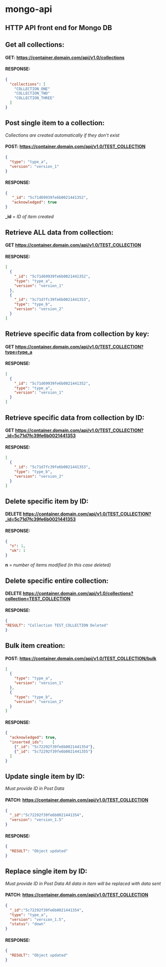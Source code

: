 # mongo-api
## HTTP API front end for Mongo DB

## Get all collections:
#### GET: https://container.domain.com/api/v1.0/collections
#### RESPONSE: 
```json
{
  "collections": [
    "COLLECTION_ONE" 
    "COLLECTION_TWO" 
    "COLLECTION_THREE"
  ]
}
```



## Post single item to a collection:
*Collections are created automatically if they don't exist*
#### POST: https://container.domain.com/api/v1.0/TEST_COLLECTION
```json
{
  "type": "type_a",
  "version": "version_1"
}
```
#### RESPONSE: 
```json
{
   "_id": "5c71d69939fe6b0021441352",
   "acknowledged": true
}
```
**_id** = *ID of item created*



## Retrieve ALL data from collection:
#### GET https://container.domain.com/api/v1.0/TEST_COLLECTION
#### RESPONSE:
```json
[
  {
    "_id": "5c71d69939fe6b0021441352",
    "type": "type_a",
    "version": "version_1"
  },
  {
    "_id": "5c71d7fc39fe6b0021441353",
    "type": "type_b",
    "version": "version_2"
  }
]
```



## Retrieve specific data from collection by key:
#### GET https://container.domain.com/api/v1.0/TEST_COLLECTION?type=type_a
#### RESPONSE:
```json
[
  {
    "_id": "5c71d69939fe6b0021441352",
    "type": "type_a",
    "version": "version_1"
  }
]
```



## Retrieve specific data from collection by ID:
#### GET https://container.domain.com/api/v1.0/TEST_COLLECTION?_id=5c71d7fc39fe6b0021441353
#### RESPONSE:
```json
[
  {
    "_id": "5c71d7fc39fe6b0021441353",
    "type": "type_b",
    "version": "version_2"
  }
]
```



## Delete specific item by ID:
#### DELETE  https://container.domain.com/api/v1.0/TEST_COLLECTION?_id=5c71d7fc39fe6b0021441353
#### RESPONSE:
```json
{
  "n": 1,
  "ok": 1
}
```
**n** = *number of items modified (in this case deleted)*



## Delete specific entire collection:
#### DELETE  https://container.domain.com/api/v1.0/collections?collection=TEST_COLLECTION
#### RESPONSE:
```json
{
"RESULT": "Collection TEST_COLLECTION Deleted"
}
```



## Bulk item creation:
#### POST: https://container.domain.com/api/v1.0/TEST_COLLECTION/bulk
```json
[
  {
    "type": "type_a",
    "version": "version_1"
  },
  {
    "type": "type_b",
    "version": "version_2"
  }
]
```
#### RESPONSE: 
```json
{
  "acknowledged": true,
  "inserted_ids":    [
    {"_id": "5c72292f39fe6b0021441354"},
    {"_id": "5c72292f39fe6b0021441355"}
  ]
}
```



## Update single item by ID:
*Must provide ID in Post Data*
#### PATCH: https://container.domain.com/api/v1.0/TEST_COLLECTION
```json
{
  "_id":"5c72292f39fe6b0021441354",
  "version": "version_1.5"
}
```
#### RESPONSE: 
```json
{
  "RESULT": "Object updated"
}
```



## Replace single item by ID:
*Must provide ID in Post Data*
*All data in item will be replaced with data sent*
#### PATCH: https://container.domain.com/api/v1.0/TEST_COLLECTION
```json
{
  "_id":"5c72292f39fe6b0021441354",
  "type": "type_a",
  "version": "version_1.5",
  "status": "down"
}
```
#### RESPONSE: 
```json
{
  "RESULT": "Object updated"
}
```
